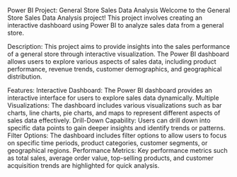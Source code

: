 Power BI Project: General Store Sales Data Analysis
Welcome to the General Store Sales Data Analysis project! This project involves creating an interactive dashboard using Power BI to analyze sales data from a general store.

Description: 
This project aims to provide insights into the sales performance of a general store through interactive visualization. The Power BI dashboard allows users to explore various aspects of sales data, including product performance, revenue trends, customer demographics, and geographical distribution.

Features: 
Interactive Dashboard: The Power BI dashboard provides an interactive interface for users to explore sales data dynamically.
Multiple Visualizations: The dashboard includes various visualizations such as bar charts, line charts, pie charts, and maps to represent different aspects of sales data effectively.
Drill-Down Capability: Users can drill down into specific data points to gain deeper insights and identify trends or patterns.
Filter Options: The dashboard includes filter options to allow users to focus on specific time periods, product categories, customer segments, or geographical regions.
Performance Metrics: Key performance metrics such as total sales, average order value, top-selling products, and customer acquisition trends are highlighted for quick analysis.
